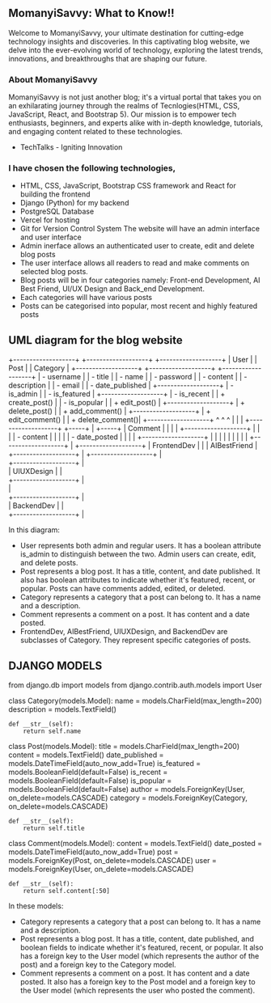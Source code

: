 ## MomanyiSavvy: What to Know!!

Welcome to MomanyiSavvy, your ultimate destination for cutting-edge technology insights and discoveries. 
In this captivating blog website, we delve into the ever-evolving world of technology, 
exploring the latest trends, innovations, and breakthroughs that are shaping our future.

### About MomanyiSavvy

MomanyiSavvy is not just another blog; it's a virtual portal that takes you on an exhilarating journey through the realms of Tecnlogies(HTML, CSS, JavaScript, React, and Bootstrap 5). Our mission is to empower tech enthusiasts, beginners, and experts alike with in-depth knowledge, tutorials, and engaging content related to these technologies.

- TechTalks - Igniting Innovation

### I have chosen the following technologies,
- HTML, CSS, JavaScript, Bootstrap CSS framework and React for building the frontend
- Django (Python) for my backend
- PostgreSQL Database
- Vercel for hosting
- Git for Version Control System
The website will have an admin interface and user interface
- Admin inerface allows an authenticated user to create, edit and delete blog posts
- The user interface allows  all readers to read and make comments on selected blog posts.
- Blog posts will be in four categories namely: Front-end Development, AI Best Friend, UI/UX Design and Back_end Development.
- Each categories will have various posts
- Posts can be categorised into popular, most recent and highly featured posts

## UML diagram for the blog website
+-------------------+     +-------------------+     +-------------------+
|      User         |     |      Post         |     |    Category       |
+-------------------+     +-------------------+     +-------------------+
| - username        |     | - title           |     | - name            |
| - password        |     | - content         |     | - description     |
| - email           |     | - date_published  |     +-------------------+
| - is_admin        |     | - is_featured     |
+-------------------+     | - is_recent        |
| + create_post()   |     | - is_popular      |
| + edit_post()     |     +-------------------+
| + delete_post()   |     | + add_comment()   |
+-------------------+     | + edit_comment()  |
                          | + delete_comment()|
                          +-------------------+
                               ^     ^     ^
                               |     |     |
+-------------------+     +-----+     |     +-----+
|    Comment        |     |           |           |
+-------------------+     |           |           |
| - content         |     |           |           |
| - date_posted     |     |           |           |
+-------------------+     |           |           |
                          |           |           |
                          |           |           |
+-------------------+     |     +-------------------+
|   FrontendDev     |     |     |   AIBestFriend   |
+-------------------+     |     +-------------------+
                          |     
+-------------------+     |     
|   UIUXDesign      |     |     
+-------------------+     |     
                          |     
+-------------------+     |     
| BackendDev        |     |     
+-------------------+     |     

In this diagram:

- User represents both admin and regular users. It has a boolean attribute is_admin to distinguish between the two. Admin users can create, edit, and delete posts.
- Post represents a blog post. It has a title, content, and date published. It also has boolean attributes to indicate whether it's featured, recent, or popular. Posts can have comments added, edited, or deleted.
- Category represents a category that a post can belong to. It has a name and a description.
- Comment represents a comment on a post. It has content and a date posted.
- FrontendDev, AIBestFriend, UIUXDesign, and BackendDev are subclasses of Category. They represent specific categories of posts.

## DJANGO MODELS
from django.db import models
from django.contrib.auth.models import User

class Category(models.Model):
    name = models.CharField(max_length=200)
    description = models.TextField()

    def __str__(self):
        return self.name

class Post(models.Model):
    title = models.CharField(max_length=200)
    content = models.TextField()
    date_published = models.DateTimeField(auto_now_add=True)
    is_featured = models.BooleanField(default=False)
    is_recent = models.BooleanField(default=False)
    is_popular = models.BooleanField(default=False)
    author = models.ForeignKey(User, on_delete=models.CASCADE)
    category = models.ForeignKey(Category, on_delete=models.CASCADE)

    def __str__(self):
        return self.title

class Comment(models.Model):
    content = models.TextField()
    date_posted = models.DateTimeField(auto_now_add=True)
    post = models.ForeignKey(Post, on_delete=models.CASCADE)
    user = models.ForeignKey(User, on_delete=models.CASCADE)

    def __str__(self):
        return self.content[:50]

In these models:

- Category represents a category that a post can belong to. It has a name and a description.
- Post represents a blog post. It has a title, content, date published, and boolean fields to indicate whether it's featured, recent, or popular. It also has a foreign key to the User model (which represents the author of the post) and a foreign key to the Category model.
- Comment represents a comment on a post. It has content and a date posted. It also has a foreign key to the Post model and a foreign key to the User model (which represents the user who posted the comment).

